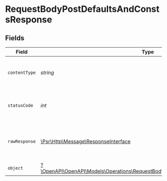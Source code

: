 # RequestBodyPostDefaultsAndConstsResponse


## Fields

| Field                                                                                                                                                       | Type                                                                                                                                                        | Required                                                                                                                                                    | Description                                                                                                                                                 |
| ----------------------------------------------------------------------------------------------------------------------------------------------------------- | ----------------------------------------------------------------------------------------------------------------------------------------------------------- | ----------------------------------------------------------------------------------------------------------------------------------------------------------- | ----------------------------------------------------------------------------------------------------------------------------------------------------------- |
| `contentType`                                                                                                                                               | *string*                                                                                                                                                    | :heavy_check_mark:                                                                                                                                          | HTTP response content type for this operation                                                                                                               |
| `statusCode`                                                                                                                                                | *int*                                                                                                                                                       | :heavy_check_mark:                                                                                                                                          | HTTP response status code for this operation                                                                                                                |
| `rawResponse`                                                                                                                                               | [\Psr\Http\Message\ResponseInterface](https://www.php-fig.org/psr/psr-7/#33-psrhttpmessageresponseinterface)                                                | :heavy_check_mark:                                                                                                                                          | Raw HTTP response; suitable for custom response parsing                                                                                                     |
| `object`                                                                                                                                                    | [?\OpenAPI\OpenAPI\Models\Operations\RequestBodyPostDefaultsAndConstsResponseBody](../../Models/Operations/RequestBodyPostDefaultsAndConstsResponseBody.md) | :heavy_minus_sign:                                                                                                                                          | OK                                                                                                                                                          |